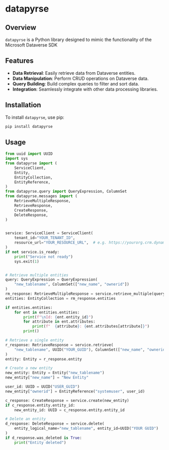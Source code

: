 # datapyrse

## Overview
`datapyrse` is a Python library designed to mimic the functionality of the Microsoft Dataverse SDK

## Features
- **Data Retrieval**: Easily retrieve data from Dataverse entities.
- **Data Manipulation**: Perform CRUD operations on Dataverse data.
- **Query Building**: Build complex queries to filter and sort data.
- **Integration**: Seamlessly integrate with other data processing libraries.

## Installation
To install `datapyrse`, use pip:

```sh
pip install datapyrse
```

## Usage
```py
from uuid import UUID
import sys
from datapyrse import (
    ServiceClient,
    Entity,
    EntityCollection,
    EntityReference,
)
from datapyrse.query import QueryExpression, ColumnSet
from datapyrse.messages import (
    RetrieveMultipleResponse,
    RetrieveResponse,
    CreateResponse,
    DeleteResponse,
)


service: ServiceClient = ServiceClient(
    tenant_id="YOUR_TENANT_ID",
    resource_url="YOUR_RESOURCE_URL",  # e.g. https://yourorg.crm.dynamics.com
)
if not service.is_ready:
    print("Service not ready")
    sys.exit(1)


# Retrieve multiple entities
query: QueryExpression = QueryExpression(
    "new_tablename", ColumnSet(["new_name", "ownerid"])
)
rm_response: RetrieveMultipleResponse = service.retrieve_multiple(query)
entities: EntityCollection = rm_response.entities

if entities.entities:
    for ent in entities.entities:
        print(f"\nId: {ent.entity_id}")
        for attribute in ent.attributes:
            print(f"  {attribute}: {ent.attributes[attribute]}")
        print()

# Retrieve a single entity
r_response: RetrieveResponse = service.retrieve(
    "new_tablename", UUID("YOUR_GUID"), ColumnSet(["new_name", "ownerid"])
)
entity: Entity = r_response.entity

# Create a new entity
new_entity: Entity = Entity("new_tablename")
new_entity["new_name"] = "New Entity"

user_id: UUID = UUID("USER_GUID")
new_entity["ownerid"] = EntityReference("systemuser", user_id)

c_response: CreateResponse = service.create(new_entity)
if c_response.entity.entity_id:
    new_entity_id: UUID = c_response.entity.entity_id

# Delete an entity
d_response: DeleteResponse = service.delete(
    entity_logical_name="new_tablename", entity_id=UUID("YOUR GUID")
)
if d_response.was_deleted is True:
    print("Entity deleted")


```


